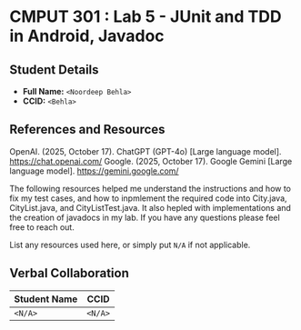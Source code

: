 # CMPUT 301 : Lab 5 - JUnit and TDD in Android, Javadoc

## Student Details

- **Full Name:** `<Noordeep Behla>`
- **CCID:** `<Behla>`

## References and Resources
OpenAI. (2025, October 17). ChatGPT (GPT-4o) [Large language model]. https://chat.openai.com/
Google. (2025, October 17). Google Gemini [Large language model]. https://gemini.google.com/

The following resources helped me understand the instructions and how to fix my test cases, and how to inpmlement the required code into City.java, CityList.java, and CityListTest.java. It also hepled with implementations and the creation of javadocs in my lab. If you have any questions please feel free to reach out.


List any resources used here, or simply put `N/A` if not applicable.

## Verbal Collaboration

| Student Name | CCID     |
| ------------ | -------- |
| `<N/A>` | `<N/A>` |
